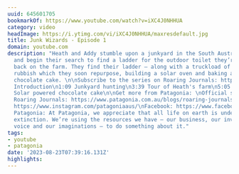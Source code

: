 ```yaml
---
uuid: 645601705
bookmarkOf: https://www.youtube.com/watch?v=iXC4J0NHHUA
category: video
headImage: https://i.ytimg.com/vi/iXC4J0NHHUA/maxresdefault.jpg
title: Junk Wizards - Episode 1
domain: youtube.com
description: "Heath and Addy stumble upon a junkyard in the South Australian bush
  and begin their search to find a ladder for the outdoor toilet they’re building
  back on the farm. They find their ladder – along with a truckload of other useful
  rubbish which they soon repurpose, building a solar oven and baking a solar-powered
  chocolate cake. \n\nSubscribe to the series on Roaring Journals: https://www.patagonia.com.au/farmboys\n\n0:00
  Introduction\n1:09 Junkyard hunting\n3:39 Tour of Heath's farm\n5:05 Surf session\n6:51
  Solar powered chocolate cake\n\nGet more from Patagonia: \nOfficial site: https://www.patagonia.com.au/\nPatagonia’s
  Roaring Journals: https://www.patagonia.com.au/blogs/roaring-journals\nInstagram:
  https://www.instagram.com/patagoniaaus/\nFacebook: https://www.facebook.com/PatagoniaAustralia/\n\nAbout
  Patagonia: At Patagonia, we appreciate that all life on earth is under threat of
  extinction. We’re using the resources we have – our business, our investments, our
  voice and our imaginations – to do something about it."
tags:
- youtube
- patagonia
date: '2023-08-23T07:39:16.131Z'
highlights: 
---
```



